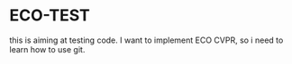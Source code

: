 # ECO-TEST
this is aiming at testing code. 
I want to implement ECO CVPR, so i need to learn how to use git.
